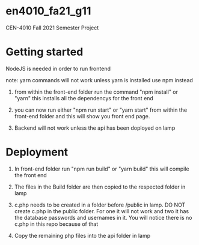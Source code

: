 # en4010_fa21_g11
CEN-4010 Fall 2021 Semester Project

# Getting started

NodeJS is needed in order to run frontend

note: yarn commands will not work unless yarn is installed use npm instead

1) from within the front-end folder run the command "npm install" or "yarn" this installs all the dependencys for the front end

2) you can now run either "npm run start" or "yarn start" from within the front-end folder and this will show you front end page.

3) Backend will not work unless the api has been doployed on lamp


# Deployment
  1) In front-end folder run "npm run build" or "yarn build" this will compile the front end

  2) The files in the Build folder are then copied to the respected folder in lamp

  3) c.php needs to be created in a folder before /public in lamp. DO NOT create c.php in the public folder. For one it will not work and two it has the database passwords and usernames in it. You will notice there is no c.php in this repo because of that

  4) Copy the remaining php files into the api folder in lamp